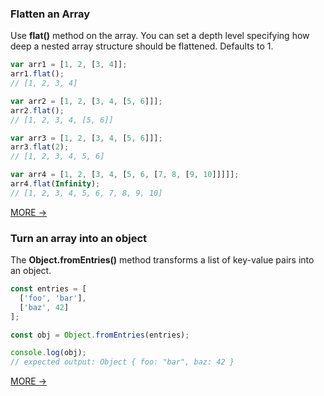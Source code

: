### Flatten an Array
Use **flat()** method on the array. You can set a depth level specifying how 
deep a nested array structure should be flattened. Defaults to 1.
```js
var arr1 = [1, 2, [3, 4]];
arr1.flat(); 
// [1, 2, 3, 4]

var arr2 = [1, 2, [3, 4, [5, 6]]];
arr2.flat();
// [1, 2, 3, 4, [5, 6]]

var arr3 = [1, 2, [3, 4, [5, 6]]];
arr3.flat(2);
// [1, 2, 3, 4, 5, 6]

var arr4 = [1, 2, [3, 4, [5, 6, [7, 8, [9, 10]]]]];
arr4.flat(Infinity);
// [1, 2, 3, 4, 5, 6, 7, 8, 9, 10]
```
[MORE &rarr;](https://developer.mozilla.org/en-US/docs/Web/JavaScript/Reference/Global_Objects/Array/flat)

### Turn an array into an object
The **Object.fromEntries()** method transforms a list of key-value pairs into an object.
```js
const entries = [
  ['foo', 'bar'],
  ['baz', 42]
];

const obj = Object.fromEntries(entries);

console.log(obj);
// expected output: Object { foo: "bar", baz: 42 }
```
[MORE &rarr;](https://developer.mozilla.org/en-US/docs/Web/JavaScript/Reference/Global_Objects/Object/fromEntries)
